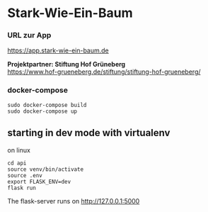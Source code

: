 # Stark-Wie-Ein-Baum

### URL zur App
https://app.stark-wie-ein-baum.de


**Projektpartner: Stiftung Hof Grüneberg**<br>
https://www.hof-grueneberg.de/stiftung/stiftung-hof-grueneberg/


### docker-compose
```
sudo docker-compose build
sudo docker-compose up
```

## starting in dev mode with virtualenv
on linux

```
cd api
source venv/bin/activate
source .env
export FLASK_ENV=dev
flask run
```

The flask-server runs on http://127.0.0.1:5000

